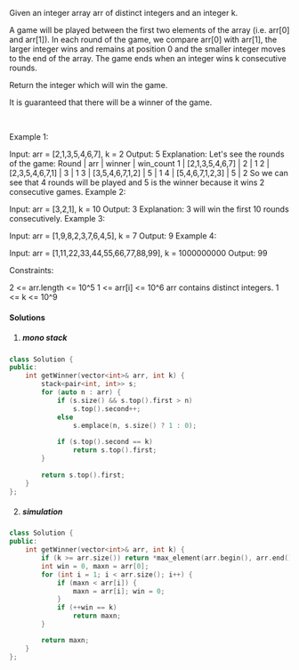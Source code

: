 Given an integer array arr of distinct integers and an integer k.

A game will be played between the first two elements of the array (i.e. arr[0] and arr[1]). In each round of the game, we compare arr[0] with arr[1], the larger integer wins and remains at position 0 and the smaller integer moves to the end of the array. The game ends when an integer wins k consecutive rounds.

Return the integer which will win the game.

It is guaranteed that there will be a winner of the game.

 

Example 1:

Input: arr = [2,1,3,5,4,6,7], k = 2
Output: 5
Explanation: Let's see the rounds of the game:
Round |       arr       | winner | win_count
  1   | [2,1,3,5,4,6,7] | 2      | 1
  2   | [2,3,5,4,6,7,1] | 3      | 1
  3   | [3,5,4,6,7,1,2] | 5      | 1
  4   | [5,4,6,7,1,2,3] | 5      | 2
So we can see that 4 rounds will be played and 5 is the winner because it wins 2 consecutive games.
Example 2:

Input: arr = [3,2,1], k = 10
Output: 3
Explanation: 3 will win the first 10 rounds consecutively.
Example 3:

Input: arr = [1,9,8,2,3,7,6,4,5], k = 7
Output: 9
Example 4:

Input: arr = [1,11,22,33,44,55,66,77,88,99], k = 1000000000
Output: 99
 

Constraints:

2 <= arr.length <= 10^5
1 <= arr[i] <= 10^6
arr contains distinct integers.
1 <= k <= 10^9

#### Solutions

1. ##### mono stack

```cpp
class Solution {
public:
    int getWinner(vector<int>& arr, int k) {
        stack<pair<int, int>> s;
        for (auto n : arr) {
            if (s.size() && s.top().first > n)
                s.top().second++;
            else
                s.emplace(n, s.size() ? 1 : 0);
    
            if (s.top().second == k)
                return s.top().first;
        }
        
        return s.top().first;
    }
};
```

2. ##### simulation

```cpp
class Solution {
public:
    int getWinner(vector<int>& arr, int k) {
        if (k >= arr.size()) return *max_element(arr.begin(), arr.end());
        int win = 0, maxn = arr[0];
        for (int i = 1; i < arr.size(); i++) {
            if (maxn < arr[i]) {
                maxn = arr[i]; win = 0;
            }
            if (++win == k)
                return maxn;
        }

        return maxn;
    }
};
```